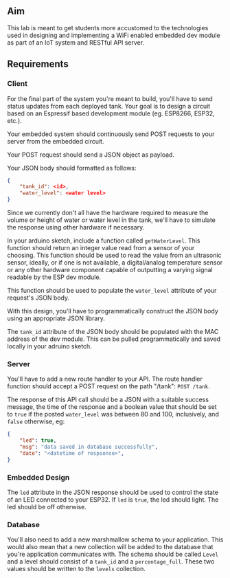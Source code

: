 ## Aim

This lab is meant to get students more accustomed to the technologies used in designing and implementing a WiFi enabled embedded dev module as part of an IoT system and RESTful API server.

## Requirements

### Client

For the final part of the system you're meant to build, you'll have to send status updates from each deployed tank. Your goal is to design a circuit based on an Espressif based development module (eg. ESP8266, ESP32, etc.).

Your embedded system should continuously send POST requests to your server from the embedded circuit. 

Your POST request should send a JSON object as payload.

Your JSON body should formatted as follows:

```json
{
	"tank_id": <id>, 
	"water_level": <water level>
} 
```

Since we currently don't all have the hardware required to measure the volume or height of water or water level in the tank, we'll have to simulate the response using other hardware if necessary. 

In your arduino sketch, include a function called `getWaterLevel`. This function should return an integer value read from a sensor of your choosing. This function should be used to read the value from an ultrasonic sensor, ideally, or if one is not available, a digital/analog temperature sensor or any other hardware component capable of outputting a varying signal readable by the ESP dev module.

This function should be used to populate the `water_level` attribute of your request's JSON body. 

With this design, you'll have to programmatically construct the JSON body using an appropriate JSON library.

The `tank_id` attribute of the JSON body should be populated with the MAC address of the dev module. This can be pulled programmatically and saved locally in your adruino sketch.

### Server

You'll have to add a new route handler to your API. The route handler function should accept a POST request on the path "/tank": `POST /tank`.

The response of this API call should be a JSON with a suitable success message, the time of the response and a boolean value that should be set to `true` if the posted `water_level` was between 80 and 100, inclusively, and `false` otherwise, eg:

```json
{
	"led": true,
	"msg": "data saved in database successfully",
	"date": "<datetime of respsonse>",
}
```

### Embedded Design

The `led` attribute in the JSON response should be used to control the state of an LED connected to your ESP32. If `led` is `true`, the led should light. The led should be off otherwise.

### Database

You'll also need to add a new marshmallow schema to your application. This would also mean that a new collection will be added to the database that you're application communicates with.  The schema should be called `Level` and a level should consist of a `tank_id` and a `percentage_full`. These two values should be written to the `levels` collection.